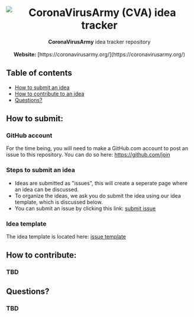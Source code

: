 <h1 align="center">
   <img src="https://via.placeholder.com/640x360" alt="CoronaVirusArmy (CVA) idea tracker" title="CoronaVirusArmy (CVA) idea tracker" />
</h1>
<p align="center">  

 
</p>

<p align="center">
  <strong>CoronaVirusArmy</strong> idea tracker repository <br> <br>
  <span><strong>Website:</strong> [https://coronavirusarmy.org/](https://coronavirusarmy.org/)</span><br>
</p>

## Table of contents

  * [How to submit an idea](#how-to-submit)
  * [How to contribute to an idea](#how-to-contribute)
  * [Questions?](#questions)

<h2 id="how-to-submit">How to submit:</h2>

### GitHub account

For the time being, you will need to make a GitHub.com account to post an issue to this repository. You can do so here: https://github.com/join

### Steps to submit an idea

* Ideas are submitted as "issues", this will create a seperate page where an idea can be discussed.   
* To organize the ideas, we ask you do submit the idea using our idea template, which is discussed below.  
* You can submit an issue by clicking this link: [submit issue](https://github.com/CoronavirusArmy/idea-tracker/issues/new/choose)

### Idea template

The idea template is located here: [issue template](.github/ISSUE_TEMPLATE/idea-template.md)

<h2 id="how-to-contribute">How to contribute:</h2>

### **TBD**

<h2 id="questions">Questions?</h2>

### **TBD**
